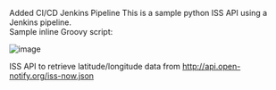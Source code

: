 Added CI/CD Jenkins Pipeline
This is a sample python ISS API using a Jenkins pipeline.  
Sample inline Groovy script:

![image](https://user-images.githubusercontent.com/65757094/122989923-397ce000-d358-11eb-9ce5-3fdce51fbd34.png)




ISS API to retrieve latitude/longitude data from http://api.open-notify.org/iss-now.json
